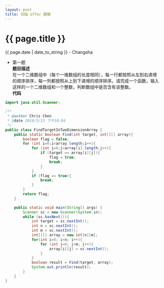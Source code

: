 ```yaml
---
layout: post  
title: 剑指 offer 题解  
---
```


{{ page.title }}
================

<p class="meta">{{ page.date | date_to_string }} - Changsha</p>  

+ 第一题  
**题目描述**  
在一个二维数组中（每个一维数组的长度相同），每一行都按照从左到右递增的顺序排序，每一列都按照从上到下递增的顺序排序。请完成一个函数，输入这样的一个二维数组和一个整数，判断数组中是否含有该整数。  
**代码**  
```java
import java.util.Scanner;

/**
 * @author Chris Chen
 * @date 2019/3/13 下午10:04
 */
public class FindTargetInTwoDimensionArray {
    public static boolean Find(int target, int[][] array){
        boolean flag = false;
        for (int i=0;i<array.length;i++){
            for (int j=0;j<array[i].length;j++){
                if (target == array[i][j]){
                    flag = true;
                    break;
                }
            }
            if (flag == true){
                break;
            }
        }
        return flag;
    }

    public static void main(String[] args) {
        Scanner sc = new Scanner(System.in);
        while (sc.hasNext()){
            int target = sc.nextInt();
            int n = sc.nextInt();
            int m = sc.nextInt();
            int[][] array = new int[n][m];
            for(int i=0; i<n; i++){
                for (int j=0; j<m; j++){
                    array[i][j] = sc.nextInt();
                }
            }
            boolean result = Find(target, array);
            System.out.println(result);
        }
    }
}

```